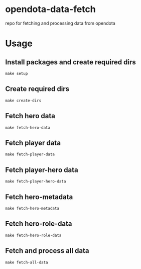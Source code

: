 # opendota-data-fetch
repo for fetching and processing data from opendota 

# Usage
## Install packages and create required dirs
```
make setup
```

## Create required dirs
```
make create-dirs
```

## Fetch hero data
```
make fetch-hero-data
```

## Fetch player data
```
make fetch-player-data
```

## Fetch player-hero data
```
make fetch-player-hero-data
```

## Fetch hero-metadata
```
make fetch-hero-metadata
```

## Fetch hero-role-data
```
make fetch-hero-role-data
```

## Fetch and process all data
```
make fetch-all-data
```
